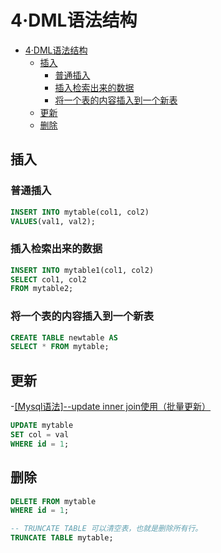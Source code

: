 # 4·DML语法结构

- [4·DML语法结构](#4dml语法结构)
  - [插入](#插入)
    - [普通插入](#普通插入)
    - [插入检索出来的数据](#插入检索出来的数据)
    - [将一个表的内容插入到一个新表](#将一个表的内容插入到一个新表)
  - [更新](#更新)
  - [删除](#删除)

## 插入

### 普通插入
```sql
INSERT INTO mytable(col1, col2)
VALUES(val1, val2);
```

### 插入检索出来的数据
```sql
INSERT INTO mytable1(col1, col2)
SELECT col1, col2
FROM mytable2;
```

### 将一个表的内容插入到一个新表
```sql
CREATE TABLE newtable AS
SELECT * FROM mytable;
```

## 更新
-[[Mysql语法]--update inner join使用（批量更新）](https://blog.csdn.net/high2011/article/details/83006786)

```sql
UPDATE mytable
SET col = val
WHERE id = 1;
```

## 删除
```sql
DELETE FROM mytable
WHERE id = 1;

-- TRUNCATE TABLE 可以清空表，也就是删除所有行。
TRUNCATE TABLE mytable;
```